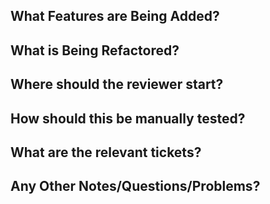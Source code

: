 ## What Features are Being Added?

## What is Being Refactored?

## Where should the reviewer start?

## How should this be manually tested?

## What are the relevant tickets?

## Any Other Notes/Questions/Problems?
